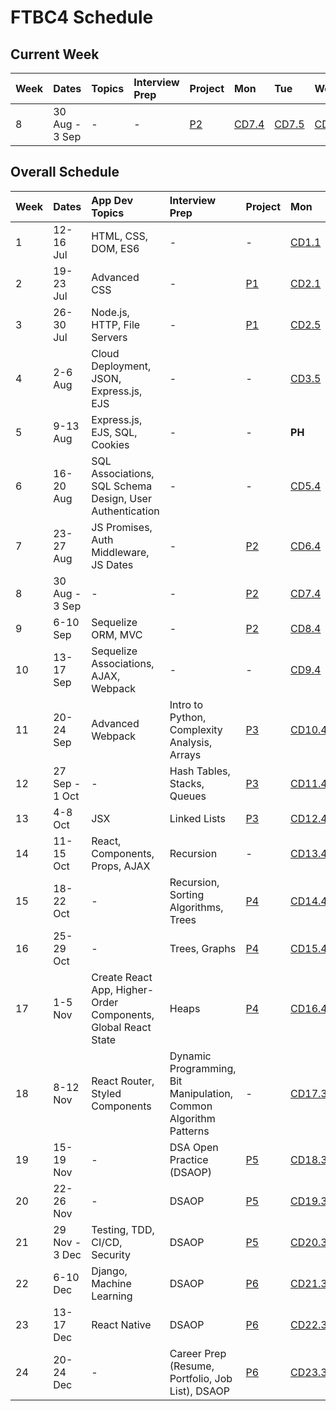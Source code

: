 # FTBC4 Schedule

## Current Week

| Week | Dates | Topics | Interview Prep | Project | Mon | Tue | Wed | Thu | Fri |
| :--- | :--- | :--- | :--- | :--- | :--- | :--- | :--- | :--- | :--- |
| 8 | 30 Aug - 3 Sep | - | - | [P2](../projects/project-2-server-side-app.md) | [CD7.4](course-weeks-5-8.md#course-day-7-4) | [CD7.5](course-weeks-5-8.md#course-day-7-5) | [CD8.1](course-weeks-5-8.md#course-day-8-1) | [CD8.2](course-weeks-5-8.md#course-day-8-2) | [CD8.3](course-weeks-5-8.md#course-day-8-3) |

## Overall Schedule

| Week | Dates | App Dev Topics | Interview Prep | Project | Mon | Tue | Wed | Thu | Fri |
| :--- | :--- | :--- | :--- | :--- | :--- | :--- | :--- | :--- | :--- |
| 1 | 12-16 Jul | HTML, CSS, DOM, ES6 | - | - | [CD1.1](course-weeks-1-4.md#course-day-1-1) | [CD1.2](course-weeks-1-4.md#course-day-1-2) | [CD1.3](course-weeks-1-4.md#course-day-1-3) | [CD1.4](course-weeks-1-4.md#course-day-1-4) | [CD1.5](course-weeks-1-4.md#course-day-1-5) |
| 2 | 19-23 Jul | Advanced CSS | - | [P1](../projects/project-1-video-poker.md) | [CD2.1](course-weeks-1-4.md#course-day-2-1) | **PH** | [CD2.2](course-weeks-1-4.md#course-day-2-2) | [CD2.3](course-weeks-1-4.md#course-day-2-3) | [CD2.4](course-weeks-1-4.md#course-day-2-4) |
| 3 | 26-30 Jul | Node.js, HTTP, File Servers | - | [P1](../projects/project-1-video-poker.md) | [CD2.5](course-weeks-1-4.md#course-day-2-5) | [CD3.1](course-weeks-1-4.md#course-day-3-1) | [CD3.2](course-weeks-1-4.md#course-day-3-2) | [CD3.3](course-weeks-1-4.md#course-day-3-3) | [CD3.4](course-weeks-1-4.md#course-day-3-4) |
| 4 | 2-6 Aug | Cloud Deployment, JSON, Express.js, EJS | - | - | [CD3.5](course-weeks-1-4.md#course-day-3-5) | [CD4.1](course-weeks-1-4.md#course-day-4-1) | [CD4.2](course-weeks-1-4.md#course-day-4-2) | [CD4.3](course-weeks-1-4.md#course-day-4-3) | [CD4.4](course-weeks-1-4.md#course-day-4-4) |
| 5 | 9-13 Aug | Express.js, EJS, SQL, Cookies | - | - | **PH** | [CD4.5](course-weeks-1-4.md#course-day-4-5) | [CD5.1](course-weeks-5-8.md#course-day-5-1) | [CD5.2](course-weeks-5-8.md#course-day-5-2) | [CD5.3](course-weeks-5-8.md#course-day-5-3) |
| 6 | 16-20 Aug | SQL Associations, SQL Schema Design, User Authentication | - | - | [CD5.4](course-weeks-5-8.md#course-day-5-4) | [CD5.5](course-weeks-5-8.md#course-day-5-5) | [CD6.1](course-weeks-5-8.md#course-day-6-1) | [CD6.2](course-weeks-5-8.md#course-day-6-2) | [CD6.3](course-weeks-5-8.md#course-day-6-3) |
| 7 | 23-27 Aug | JS Promises, Auth Middleware, JS Dates | - | [P2](../projects/project-2-server-side-app.md) | [CD6.4](course-weeks-5-8.md#course-day-6-4) | [CD6.5](course-weeks-5-8.md#course-day-6-5) | [CD7.1](course-weeks-5-8.md#course-day-7-1) | [CD7.2](course-weeks-5-8.md#course-day-7-2) | [CD7.3](course-weeks-5-8.md#course-day-7-3) |
| 8 | 30 Aug - 3 Sep | - | - | [P2](../projects/project-2-server-side-app.md) | [CD7.4](course-weeks-5-8.md#course-day-7-4) | [CD7.5](course-weeks-5-8.md#course-day-7-5) | [CD8.1](course-weeks-5-8.md#course-day-8-1) | [CD8.2](course-weeks-5-8.md#course-day-8-2) | [CD8.3](course-weeks-5-8.md#course-day-8-3) |
| 9 | 6-10 Sep | Sequelize ORM, MVC | - | [P2](../projects/project-2-server-side-app.md) | [CD8.4](course-weeks-5-8.md#course-day-8-4) | [CD8.5](course-weeks-5-8.md#course-day-8-5) | [CD9.1](course-weeks-9-12.md#course-day-9-1) | [CD9.2](course-weeks-9-12.md#course-day-9-2) | [CD9.3](course-weeks-9-12.md#course-day-9-3) |
| 10 | 13-17 Sep | Sequelize Associations, AJAX, Webpack | - | - | [CD9.4](course-weeks-9-12.md#course-day-9-4) | [CD9.5](course-weeks-9-12.md#course-day-9-5) | [CD10.1](course-weeks-9-12.md#course-day-10-1) | [CD10.2](course-weeks-9-12.md#course-day-10-2) | [CD10.3](course-weeks-9-12.md#course-day-10-3) |
| 11 | 20-24 Sep | Advanced Webpack | Intro to Python, Complexity Analysis, Arrays | [P3](../projects/project-3-full-stack-game.md) | [CD10.4](course-weeks-9-12.md#course-day-10-4) | [CD10.5](course-weeks-9-12.md#course-day-10-5) | [CD11.1](course-weeks-9-12.md#course-day-11-1) | [CD11.2](course-weeks-9-12.md#course-day-11-2) | [CD11.3](course-weeks-9-12.md#course-day-11-3) |
| 12 | 27 Sep - 1 Oct  | - | Hash Tables, Stacks, Queues | [P3](../projects/project-3-full-stack-game.md) | [CD11.4](course-weeks-9-12.md#course-day-11-4) | [CD11.5](course-weeks-9-12.md#course-day-11-5) | [CD12.1](course-weeks-9-12.md#course-day-12-1) | [CD12.2](course-weeks-9-12.md#course-day-12-2) | [CD12.3](course-weeks-9-12.md#course-day-12-3) |
| 13 | 4-8 Oct | JSX | Linked Lists | [P3](../projects/project-3-full-stack-game.md) | [CD12.4](course-weeks-9-12.md#course-day-12-4) | [CD12.5](course-weeks-9-12.md#course-day-12-5) | [CD13.1](course-weeks-13-16.md#course-day-13-1) | [CD13.2](course-weeks-13-16.md#course-day-13-2) | [CD13.3](course-weeks-13-16.md#course-day-13-3) |
| 14 | 11-15 Oct | React, Components, Props, AJAX | Recursion | - | [CD13.4](course-weeks-13-16.md#course-day-13-4) | [CD13.5](course-weeks-13-16.md#course-day-13-5) | [CD14.1](course-weeks-13-16.md#course-day-14-1) | [CD14.2](course-weeks-13-16.md#course-day-14-2) | [CD14.3](course-weeks-13-16.md#course-day-14-3) |
| 15 | 18-22 Oct | - | Recursion, Sorting Algorithms, Trees | [P4](../projects/project-4-full-stack-react-app.md) | [CD14.4](course-weeks-13-16.md#course-day-14-4) | [CD14.5](course-weeks-13-16.md#course-day-14-5) | [CD15.1](course-weeks-13-16.md#course-day-15-1) | [CD15.2](course-weeks-13-16.md#course-day-15-2) | [CD15.3](course-weeks-13-16.md#course-day-15-3) |
| 16 | 25-29 Oct | - | Trees, Graphs | [P4](../projects/project-4-full-stack-react-app.md) | [CD15.4](course-weeks-13-16.md#course-day-15-4) | [CD15.5](course-weeks-13-16.md#course-day-15-5) | [CD16.1](course-weeks-13-16.md#course-day-16-1) | [CD16.2](course-weeks-13-16.md#course-day-16-2) | [CD16.3](course-weeks-13-16.md#course-day-16-3) |
| 17 | 1-5 Nov | Create React App, Higher-Order Components, Global React State | Heaps | [P4](../projects/project-4-full-stack-react-app.md) | [CD16.4](course-weeks-13-16.md#course-day-16-4) | [CD16.5](course-weeks-13-16.md#course-day-16-5) | [CD17.1](course-weeks-17-20.md#course-day-17-1) | **PH** | [CD17.2](course-weeks-17-20.md#course-day-17-2) |
| 18 | 8-12 Nov | React Router, Styled Components  | Dynamic Programming, Bit Manipulation, Common Algorithm Patterns | - | [CD17.3](course-weeks-17-20.md#course-day-17-3) | [CD17.4](course-weeks-17-20.md#course-day-17-4) | [CD17.5](course-weeks-17-20.md#course-day-17-5) | [CD18.1](course-weeks-17-20.md#course-day-18-1) | [CD18.2](course-weeks-17-20.md#course-day-18-2) |
| 19 | 15-19 Nov | - | DSA Open Practice \(DSAOP\) | [P5](../projects/project-5-group-react-app.md) | [CD18.3](course-weeks-17-20.md#course-day-18-3) | [CD18.4](course-weeks-17-20.md#course-day-18-4) | [CD18.5](course-weeks-17-20.md#course-day-18-5) | [CD19.1](course-weeks-17-20.md#course-day-19-1) | [CD19.2](course-weeks-17-20.md#course-day-19-2) |
| 20 | 22-26 Nov | - | DSAOP | [P5](../projects/project-5-group-react-app.md) | [CD19.3](course-weeks-17-20.md#course-day-19-3) | [CD19.4](course-weeks-17-20.md#course-day-19-4) | [CD19.5](course-weeks-17-20.md#course-day-19-5) | [CD20.1](course-weeks-17-20.md#course-day-20-1) | [CD20.2](course-weeks-17-20.md#course-day-20-2) |
| 21 | 29 Nov - 3 Dec | Testing, TDD, CI/CD, Security | DSAOP | [P5](../projects/project-5-group-react-app.md) | [CD20.3](course-weeks-17-20.md#course-day-20-3) | [CD20.4](course-weeks-17-20.md#course-day-20-4) | [CD20.5](course-weeks-17-20.md#course-day-20-5) | [CD21.1](course-weeks-21-23.md#course-day-21-1) | [CD21.2](course-weeks-21-23.md#course-day-21-2) |
| 22 | 6-10 Dec | Django, Machine Learning | DSAOP | [P6](../projects/project-6-capstone.md) | [CD21.3](course-weeks-21-23.md#course-day-21-3) | [CD21.4](course-weeks-21-23.md#course-day-21-4) | [CD21.5](course-weeks-21-23.md#course-day-21-5) | [CD22.1](course-weeks-21-23.md#course-day-22-1) | [CD22.2](course-weeks-21-23.md#course-day-22-2) |
| 23 | 13-17 Dec | React Native | DSAOP | [P6](../projects/project-6-capstone.md) | [CD22.3](course-weeks-21-23.md#course-day-22-3) | [CD22.4](course-weeks-21-23.md#course-day-22-4) | [CD22.5](course-weeks-21-23.md#course-day-22-5) | [CD23.1](course-weeks-21-23.md#course-day-23-1) | [CD23.2](course-weeks-21-23.md#course-day-23-2) |
| 24 | 20-24 Dec | - | Career Prep \(Resume, Portfolio, Job List\), DSAOP | [P6](../projects/project-6-capstone.md) | [CD23.3](course-weeks-21-23.md#course-day-23-3) | [CD23.4](course-weeks-21-23.md#course-day-23-4) | [CD23.5](course-weeks-21-23.md#course-day-23-5) | Bonus | Bonus |



